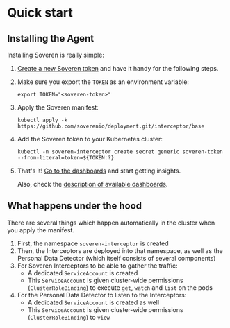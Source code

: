 # Quick start

## Installing the Agent

Installing Soveren is really simple:

1. [Create a new Soveren token](../../administration/managing-gateways#create-a-gateway) and have it handy for the following steps.
 
2. Make sure you export the `TOKEN` as an environment variable:
    ```shell
    export TOKEN="<soveren-token>"
    ```

3. Apply the Soveren manifest:
    ```shell
    kubectl apply -k https://github.com/soverenio/deployment.git/interceptor/base
    ```

4. Add the Soveren token to your Kubernetes cluster:
    ```shell
    kubectl -n soveren-interceptor create secret generic soveren-token --from-literal=token=${TOKEN:?}
    ```

5. That's it! [Go to the dashboards](https://app.soveren.io/pii-types) and start getting insights.

    Also, check the [description of available dashboards](../../dashboards/overview).

## What happens under the hood

There are several things which happen automatically in the cluster when you apply the manifest.

1. First, the namespace `soveren-interceptor` is created
2. Then, the Interceptors are deployed into that namespace, as well as the Personal Data Detector (which itself consists of several components)
3. For Soveren Interceptors to be able to gather the traffic:
     * A dedicated `ServiceAccount` is created
     * This `ServiceAccount` is given cluster-wide permissions (`ClusterRoleBinding`) to execute `get`, `watch` and `list` on the pods
4. For the Personal Data Detector to listen to the Interceptors:
     * A dedicated `ServiceAccount` is created as well
     * This `ServiceAccount` is given cluster-wide permissions (`ClusterRoleBinding`) to `view`